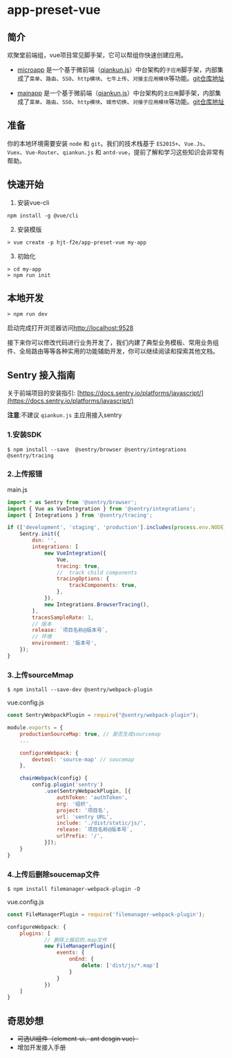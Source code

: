# app-preset-vue

## 简介

欢聚堂前端组，vue项目常见脚手架，它可以帮组你快速创建应用。

- [microapp](template/microapp) 是一个基于微前端（[qiankun.js](https://qiankun.umijs.org/zh)）中台架构的`子应用`脚手架，内部集成了`菜单`、`路由`、`SSO`、`http模块`、`七牛上传`、`对接主应用模块`等功能。[git仓库地址](https://gitee.com/huanjutang/hjt-micro-app)

- [mainapp](template/mainapp) 是一个基于微前端（[qiankun.js](https://qiankun.umijs.org/zh)）中台架构的`主应用`脚手架，内部集成了`菜单`、`路由`、`SSO`、`http模块`、`城市切换`、`对接子应用模块`等功能。[git仓库地址](https://gitee.com/huanjutang/hjt-base-app)

## 准备

你的本地环境需要安装 `node` 和 `git`。我们的技术栈基于 `ES2015+`、`Vue.Js`、`Vuex`、`Vue-Router`、`qiankun.js` 和 `antd-vue`，提前了解和学习这些知识会非常有帮助。

## 快速开始

1. 安装vue-cli

``` shell
npm install -g @vue/cli
```

2. 安装模版

```shell
> vue create -p hjt-f2e/app-preset-vue my-app
```

3. 初始化

``` shell
> cd my-app
> npm run init
```

## 本地开发

``` shell
> npm run dev
```

启动完成打开浏览器访问[http://localhost:9528](http://localhost:9528)

接下来你可以修改代码进行业务开发了，我们内建了典型业务模板、常用业务组件、全局路由等等各种实用的功能辅助开发，你可以继续阅读和探索其他文档。

## Sentry 接入指南

关于前端项目的安装指引: [https://docs.sentry.io/platforms/javascript/](https://docs.sentry.io/platforms/javascript/)

**注意**:不建议 `qiankun.js` 主应用接入sentry
### 1.安装SDK

``` shell
$ npm install --save  @sentry/browser @sentry/integrations @sentry/tracing
```

### 2.上传报错

main.js

``` javascript
import * as Sentry from '@sentry/browser';
import { Vue as VueIntegration } from '@sentry/integrations';
import { Integrations } from '@sentry/tracing';

if (['development', 'staging', 'production'].includes(process.env.NODE_ENV)) {
    Sentry.init({
        dsn: '',
        integrations: [
            new VueIntegration({
                Vue,
                tracing: true,
                //  track child components
                tracingOptions: {
                    trackComponents: true,
                },
            }),
            new Integrations.BrowserTracing(),
        ],
        tracesSampleRate: 1,
        // 版本
        release: `项目名称@版本号`,
        // 环境
        environment: '版本号',
    });
}
```

### 3.上传sourceMmap

``` shell
$ npm install --save-dev @sentry/webpack-plugin
```

vue.config.js

```javascript
const SentryWebpackPlugin = require("@sentry/webpack-plugin");

module.exports = {
    productionSourceMap: true, // 是否生成sourcemap
    ...

    configureWebpack: {
        devtool: 'source-map' // soucemap
    },

    chainWebpack(config) {
        config.plugin('sentry')
            .use(SentryWebpackPlugin, [{
                authToken: 'authToken',
                org: '组织',
                project: '项目名',
                url: 'sentry URL',
                include: './dist/static/js/',
                release: `项目名称@版本号`,
                urlPrefix: '/',
            }]);
    }
}
```

### 4.上传后删除soucemap文件

``` shell
$ npm install filemanager-webpack-plugin -D
```

vue.config.js

``` javascript
const FileManagerPlugin = require('filemanager-webpack-plugin');

configureWebpack: {
    plugins: [
            // 删除上报后的.map文件
            new FileManagerPlugin({
                events: {
                    onEnd: {
                        delete: ['dist/js/*.map']
                    }
                }
            })
    ]
}
```

## 奇思妙想

- ~~可选UI组件（element-ui、ant desgin vue）~~
- 增加开发接入手册
